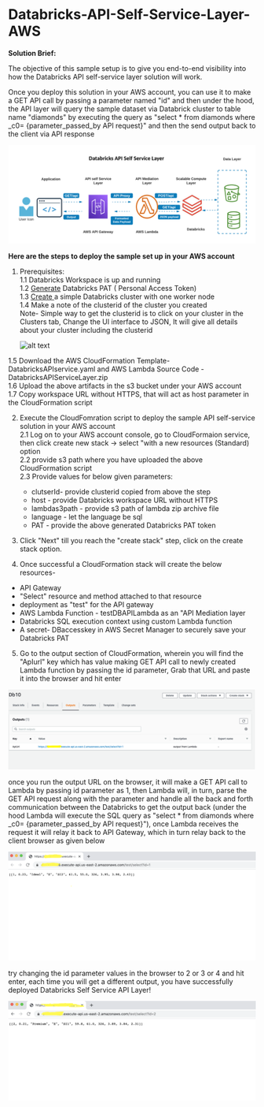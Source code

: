 # Databricks-API-Self-Service-Layer-AWS

**Solution Brief:**

The objective of this sample setup is to give you end-to-end visibility into how the Databricks API self-service layer solution will work.

Once you deploy this solution in your AWS account, you can use it to make a GET API call by passing a parameter named "id" and then under the hood, the API layer will query the sample dataset via Databrick cluster to table name "diamonds" by executing the query as "select * from diamonds where _c0= {parameter_passed_by API request}" and then the send output back to the client via API response


![alt text](https://github.com/priyal-c/Databricks-API-Self-Service-Layer-AWS/blob/main/Databricks%20API%20Self%20Service%20Layer.png)


**Here are the steps to deploy the sample set up in your AWS account**

1. Prerequisites: <br />
  1.1 Databricks Workspace is up and running <br />
  1.2 [Generate](https://docs.databricks.com/dev-tools/api/latest/authentication.html#generate-a-personal-access-token) Databricks PAT ( Personal Access Token) <br />
  1.3 [Create ](https://docs.databricks.com/clusters/create.html#create-a-cluster)a simple Databricks cluster with one worker node <br />
  1.4 Make a note of the clusterid of the cluster you created <br />
     Note- Simple way to get the clusterid is to click on your cluster in the Clusters tab, Change the UI interface to JSON, It will give all details about your  cluster including the clusterid <br />
     
   ![alt text](https://forums.databricks.com/storage/attachments/1028-clusterid.png) 
           
           
  1.5 Download the AWS CloudFormation Template- DatabricksAPIservice.yaml and AWS Lambda Source Code - DatabricksAPIServiceLayer.zip  <br />
  1.6 Upload the above artifacts in the s3 bucket under your AWS account <br />
  1.7 Copy workspace URL without HTTPS, that will act as host parameter in the CloudFormation script <br />

2. Execute the CloudFomration script to deploy the sample API self-service solution in your AWS account <br />
  2.1 Log on to your AWS account console, go to CloudFormaion service, then click create new stack -> select "with a new resources (Standard) option<br />
  2.2 provide s3 path where you have uploaded the above CloudFormation script <br />
  2.3 Provide values for below given parameters: <br />
    - clutserId- provide clusterid copied from above the step <br />
    - host - provide Databricks workspace URL without HTTPS <br />
    - lambdas3path - provide s3 path of lambda zip archive file <br />
    - language - let the language be sql <br />
    - PAT - provide the above generated Databricks PAT token <br />
    
 3. Click "Next" till you reach the "create stack" step, click on the create stack option.
 
 4. Once successful a CloudFormation stack will create the below resources-
   - API Gateway 
   - "Select" resource and method attached to that resource 
   - deployment as "test" for the API gateway
   - AWS Lambda Function - testDBAPILambda as an "API Mediation layer 
   - Databricks SQL execution context using custom Lambda function
   - A secret- DBaccesskey in AWS Secret Manager to securely save your Databricks PAT
   
 5. Go to the output section of CloudFormation, wherein you will find the "ApIurl" key which has value making GET API call to newly created Lambda function by passing the id parameter, Grab that URL and paste it into the browser and hit enter
 
 ![alt text](https://github.com/priyal-c/Databricks-API-Self-Service-Layer-AWS/blob/main/output/CloudFormation_output.png)
 
  once you run the output URL on the browser, it will make a GET API call to Lambda by passing id parameter as 1, then Lambda will, in turn, parse the GET API request along with the parameter and handle all the back and forth communication between the Databricks to get the output back (under the hood Lambda will execute the SQL query as "select * from diamonds where _c0= {parameter_passed_by API request}"), once Lambda receives the request it will relay it back to API Gateway, which in turn relay back to the client browser as given below 
  
 ![alt text](https://github.com/priyal-c/Databricks-API-Self-Service-Layer-AWS/blob/main/output/API_output.png)
 
 
 try changing the id parameter values in the browser to 2 or 3 or 4 and hit enter, each time you will get a different output, you have successfully deployed Databricks Self Service API Layer!
 
 
 ![alt text](https://github.com/priyal-c/Databricks-API-Self-Service-Layer-AWS/blob/main/output/API_output1.png)
 
 
 
      
  
           
           
    


